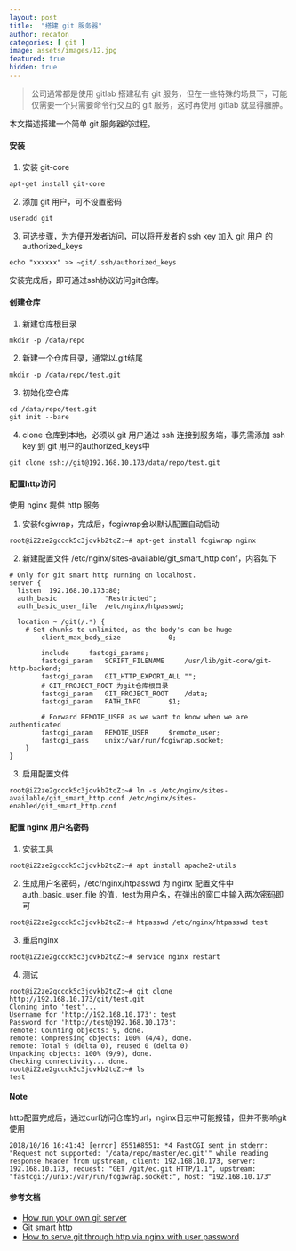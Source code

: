 ```yaml
---
layout: post
title:  "搭建 git 服务器"
author: recaton
categories: [ git ]
image: assets/images/12.jpg
featured: true
hidden: true
---
```


> 公司通常都是使用 gitlab 搭建私有 git 服务，但在一些特殊的场景下，可能仅需要一个只需要命令行交互的 git 服务，这时再使用 gitlab 就显得臃肿。


本文描述搭建一个简单 git 服务器的过程。

#### 安装
1. 安装 git-core
```
apt-get install git-core
```
2. 添加 git 用户，可不设置密码
```
useradd git
```
3. 可选步骤，为方便开发者访问，可以将开发者的 ssh key 加入 git 用户 的authorized_keys
```
echo "xxxxxx" >> ~git/.ssh/authorized_keys
```
安装完成后，即可通过ssh协议访问git仓库。

#### 创建仓库
1. 新建仓库根目录
```
mkdir -p /data/repo
```
2. 新建一个仓库目录，通常以.git结尾
```
mkdir -p /data/repo/test.git
```
3. 初始化空仓库
```
cd /data/repo/test.git
git init --bare
```
4. clone 仓库到本地，必须以 git 用户通过 ssh 连接到服务端，事先需添加 ssh key 到 git 用户的authorized_keys中
```
git clone ssh://git@192.168.10.173/data/repo/test.git
```

#### 配置http访问
使用 nginx 提供 http 服务
1. 安装fcgiwrap，完成后，fcgiwrap会以默认配置自动启动
```shell
root@iZ2ze2gccdk5c3jovkb2tqZ:~# apt-get install fcgiwrap nginx
```
2. 新建配置文件 /etc/nginx/sites-available/git_smart_http.conf，内容如下

```
# Only for git smart http running on localhost.
server {
  listen  192.168.10.173:80;
  auth_basic            "Restricted";
  auth_basic_user_file  /etc/nginx/htpasswd;

  location ~ /git(/.*) {
    # Set chunks to unlimited, as the body's can be huge
        client_max_body_size            0;

        include     fastcgi_params;
        fastcgi_param   SCRIPT_FILENAME     /usr/lib/git-core/git-http-backend;
        fastcgi_param   GIT_HTTP_EXPORT_ALL "";
        # GIT_PROJECT_ROOT 为git仓库根目录
        fastcgi_param   GIT_PROJECT_ROOT    /data;
        fastcgi_param   PATH_INFO       $1;

        # Forward REMOTE_USER as we want to know when we are authenticated
        fastcgi_param   REMOTE_USER     $remote_user;
        fastcgi_pass    unix:/var/run/fcgiwrap.socket;
    }
}
```

3. 启用配置文件
```shell
root@iZ2ze2gccdk5c3jovkb2tqZ:~# ln -s /etc/nginx/sites-available/git_smart_http.conf /etc/nginx/sites-enabled/git_smart_http.conf
```

#### 配置 nginx 用户名密码
1. 安装工具
```shell
root@iZ2ze2gccdk5c3jovkb2tqZ:~# apt install apache2-utils
```
2. 生成用户名密码，/etc/nginx/htpasswd 为 nginx 配置文件中 auth_basic_user_file 的值，test为用户名，在弹出的窗口中输入两次密码即可
```shell
root@iZ2ze2gccdk5c3jovkb2tqZ:~# htpasswd /etc/nginx/htpasswd test
```
3. 重启nginx
```
root@iZ2ze2gccdk5c3jovkb2tqZ:~# service nginx restart
```

4. 测试
```shell
root@iZ2ze2gccdk5c3jovkb2tqZ:~# git clone http://192.168.10.173/git/test.git
Cloning into 'test'...
Username for 'http://192.168.10.173': test
Password for 'http://test@192.168.10.173':
remote: Counting objects: 9, done.
remote: Compressing objects: 100% (4/4), done.
remote: Total 9 (delta 0), reused 0 (delta 0)
Unpacking objects: 100% (9/9), done.
Checking connectivity... done.
root@iZ2ze2gccdk5c3jovkb2tqZ:~# ls
test
```
#### Note
http配置完成后，通过curl访问仓库的url，nginx日志中可能报错，但并不影响git使用
```
2018/10/16 16:41:43 [error] 8551#8551: *4 FastCGI sent in stderr: "Request not supported: '/data/repo/master/ec.git'" while reading response header from upstream, client: 192.168.10.173, server: 192.168.10.173, request: "GET /git/ec.git HTTP/1.1", upstream: "fastcgi://unix:/var/run/fcgiwrap.socket:", host: "192.168.10.173"
```
#### 参考文档
* [How run your own git server](https://www.linux.com/learn/how-run-your-own-git-server)
* [Git smart http](https://git-scm.com/book/zh/v2/%E6%9C%8D%E5%8A%A1%E5%99%A8%E4%B8%8A%E7%9A%84-Git-Smart-HTTP)
* [How to serve git through http via nginx with user password](https://stackoverflow.com/questions/6414227/how-to-serve-git-through-http-via-nginx-with-user-password)

